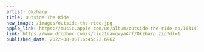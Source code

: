 ```yaml
---
artist: Okzharp
title: Outside The Ride
new_image: /images/outside-the-ride.jpg
apple_link: https://music.apple.com/us/album/outside-the-ride-ep/1631475054
link: https://www.dropbox.com/s/ciuz1rawqwya4nf/Okzharp.zip?dl=1
published_date: 2022-08-06T16:45:22.696Z
---
```

